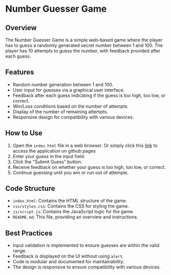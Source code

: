 # Number Guesser Game

## Overview

The Number Guesser Game is a simple web-based game where the player has to guess a randomly generated secret number between 1 and 100. The player has 10 attempts to guess the number, with feedback provided after each guess.

## Features

- Random number generation between 1 and 100.
- User input for guesses via a graphical user interface.
- Feedback after each guess indicating if the guess is too high, too low, or correct.
- Win/Loss conditions based on the number of attempts.
- Display of the number of remaining attempts.
- Responsive design for compatibility with various devices.

## How to Use

1. Open the `index.html` file in a web browser. Or simply click this [link](https://harrisondevop.github.io/Number-Guesser/) to access the application on github pages
2. Enter your guess in the input field.
3. Click the "Submit Guess" button.
4. Receive feedback on whether your guess is too high, too low, or correct.
5. Continue guessing until you win or run out of attempts.

## Code Structure

- `index.html`: Contains the HTML structure of the game.
- `css/styles.css`: Contains the CSS for styling the game.
- `js/script.js`: Contains the JavaScript logic for the game.
- `README.md`: This file, providing an overview and instructions.

## Best Practices

- Input validation is implemented to ensure guesses are within the valid range.
- Feedback is displayed on the UI without using `alert`.
- Code is modular and documented for maintainability.
- The design is responsive to ensure compatibility with various devices.
